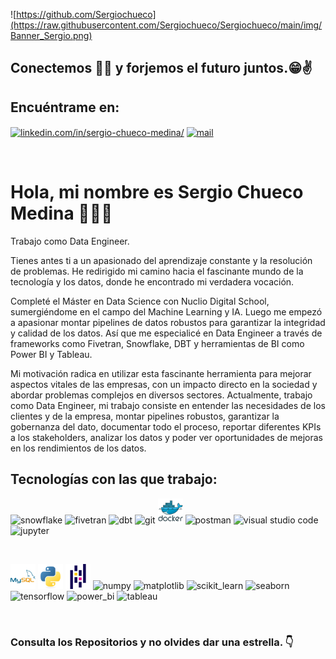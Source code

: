 ![https://github.com/Sergiochueco](https://raw.githubusercontent.com/Sergiochueco/Sergiochueco/main/img/Banner_Sergio.png)

## Conectemos 👨‍💻 y forjemos el futuro juntos.😁✌
## Encuéntrame en:

<p align="left">
    <div>
    <a href="https://www.linkedin.com/in/sergio-chueco-medina/" target="blank"><img align="center" src="https://www.vectorlogo.zone/logos/linkedin/linkedin-icon.svg" alt="linkedin.com/in/sergio-chueco-medina/" height="30" width="40" /></a> 
    <a href="mailto:sergiochuecomedina@gmail.com?Subject=Hola%20Sergio%20nos%20gustaría%20conocerte" target="blank"><img align="center" src="https://www.vectorlogo.zone/logos/gmail/gmail-icon.svg" height="35" width="35px" alt="mail"></a> 
    <div/>
</p>
<br>

# Hola, mi nombre es Sergio Chueco Medina 👋👨‍💻

Trabajo como Data Engineer.

Tienes antes ti a un apasionado del aprendizaje constante y la resolución de problemas. He redirigido mi camino hacia el fascinante mundo de la tecnología y los datos, donde he encontrado mi verdadera vocación.

Completé el Máster en Data Science con Nuclio Digital School, sumergiéndome en el campo del Machine Learning y IA. Luego me empezó a apasionar montar pipelines de datos robustos para garantizar la integridad y calidad de los datos. Así que me especialicé en Data Engineer a través de frameworks como Fivetran, Snowflake, DBT y herramientas de BI como Power BI y Tableau.

Mi motivación radica en utilizar esta fascinante herramienta para mejorar aspectos vitales de las empresas, con un impacto directo en la sociedad y abordar problemas complejos en diversos sectores. Actualmente, trabajo como Data Engineer, mi trabajo consiste en entender las necesidades de los clientes y de la empresa, montar pipelines robustos, garantizar la gobernanza del dato, documentar todo el proceso, reportar diferentes KPIs a los stakeholders, analizar los datos y poder ver oportunidades de mejoras en los rendimientos de los datos.


## Tecnologías con las que trabajo:


<p align="left">
    <img src="https://www.vectorlogo.zone/logos/snowflake/snowflake-ar21.svg" alt="snowflake" width="90" height="40" />
    <img src="https://www.vectorlogo.zone/logos/fivetran/fivetran-ar21.svg" alt="fivetran" width="90" height="40" />
    <img src="https://github.com/gilbarbara/logos/blob/main/logos/dbt.svg" alt="dbt" width="80" height="40" />
    <img src="https://www.vectorlogo.zone/logos/git-scm/git-scm-icon.svg" alt="git" width="40" height="40" />
    <img src="https://raw.githubusercontent.com/devicons/devicon/master/icons/docker/docker-original-wordmark.svg" alt="docker" width="40" height="40" /> 
    <img src="https://www.vectorlogo.zone/logos/getpostman/getpostman-icon.svg" alt="postman" width="40" height="40" />
    <img src="https://www.vectorlogo.zone/logos/visualstudio_code/visualstudio_code-ar21.svg" alt="visual studio code" width="90" height="40" />
    <img src="https://www.vectorlogo.zone/logos/jupyter/jupyter-ar21.svg" alt="jupyter" width="90" height="40" />
</p>

<br> 

<p align="left"> 
    <img src="https://raw.githubusercontent.com/devicons/devicon/master/icons/mysql/mysql-original-wordmark.svg" alt="mysql" width="40" height="40"/> 
    <img src="https://raw.githubusercontent.com/devicons/devicon/master/icons/python/python-original.svg" alt="python" width="40" height="40"/> 
    <img src="https://raw.githubusercontent.com/devicons/devicon/2ae2a900d2f041da66e950e4d48052658d850630/icons/pandas/pandas-original.svg" alt="pandas" width="40" height="40"/> 
    <img src="https://upload.wikimedia.org/wikipedia/commons/6/67/Numpy-svgrepo-com.svg?uselang=es" alt="numpy" width="40" height="40"/>
    <img src="https://matplotlib.org/_static/logo2.svg" alt="matplotlib" width="90" height="40"/> 
    <img src="https://upload.wikimedia.org/wikipedia/commons/0/05/Scikit_learn_logo_small.svg" alt="scikit_learn" width="60" height="40"/>
    <img src="https://seaborn.pydata.org/_images/logo-mark-lightbg.svg" alt="seaborn" width="40" height="40"/> 
    <img src="https://www.vectorlogo.zone/logos/tensorflow/tensorflow-icon.svg" alt="tensorflow" width="40" height="40"/>
    <img src="https://www.vectorlogo.zone/logos/microsoft_powerbi/microsoft_powerbi-ar21.svg" alt="power_bi" width="90" height="40"/>
    <img src="https://github.com/gilbarbara/logos/blob/main/logos/tableau.svg" alt="tableau" width="90" height="40"/>
</p>

<br>

### Consulta los Repositorios y no olvides dar una estrella. 👇



